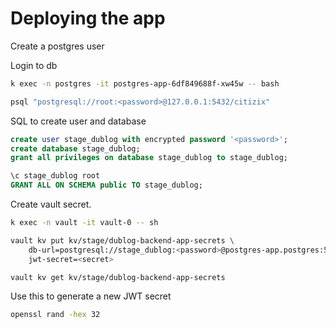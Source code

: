 # Deploying the app

Create a postgres user

Login to db

```sh
k exec -n postgres -it postgres-app-6df849688f-xw45w -- bash

psql "postgresql://root:<password>@127.0.0.1:5432/citizix"
```

SQL to create user and database

```sql
create user stage_dublog with encrypted password '<password>';
create database stage_dublog;
grant all privileges on database stage_dublog to stage_dublog;

\c stage_dublog root
GRANT ALL ON SCHEMA public TO stage_dublog;
```

Create vault secret.

```sh
k exec -n vault -it vault-0 -- sh

vault kv put kv/stage/dublog-backend-app-secrets \
    db-url=postgresql://stage_dublog:<password>@postgres-app.postgres:5432/stage_dublog?schema=public \
    jwt-secret=<secret>

vault kv get kv/stage/dublog-backend-app-secrets
```

Use this to generate a new JWT secret

```sh
openssl rand -hex 32
```
